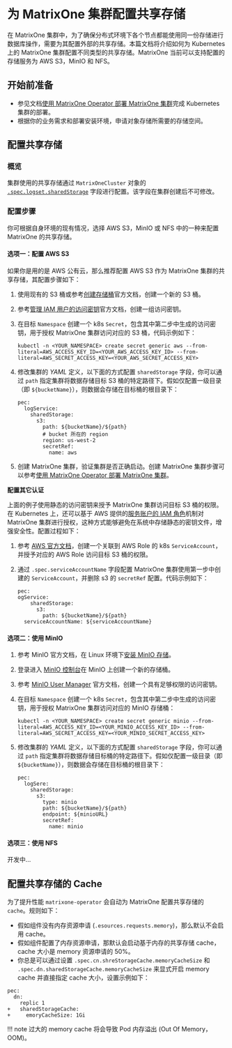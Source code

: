 # 为 MatrixOne 集群配置共享存储

在 MatrixOne 集群中，为了确保分布式环境下各个节点都能使用同一份存储进行数据库操作，需要为其配置外部的共享存储。本篇文档将介绍如何为 Kubernetes 上的 MatrixOne 集群配置不同类型的共享存储。MatrixOne 当前可以支持配置的存储服务为 AWS S3，MinIO 和 NFS。

## 开始前准备

- 参见文档[使用 MatrixOne Operator 部署 MatrixOne 集群](get-started.md)完成 Kubernetes 集群的部署。
- 根据你的业务需求和部署安装环境，申请对象存储所需要的存储空间。

## 配置共享存储

### 概览

集群使用的共享存储通过 `MatrixOneCluster` 对象的 [`.spec.logset.sharedStorage`](https://github.com/matrixorigin/matrixone-operator/blob/main/docs/reference/api-reference.md#sharedstorageprovider) 字段进行配置。该字段在集群创建后不可修改。

### 配置步骤

你可根据自身环境的现有情况，选择 AWS S3，MinIO 或 NFS 中的一种来配置 MatrixOne 的共享存储。

#### 选项一：配置 AWS S3

如果你是用的是 AWS 公有云，那么推荐配置 AWS S3 作为 MatrixOne 集群的共享存储，其配置步骤如下：

1. 使用现有的 S3 桶或参考[创建存储桶](https://docs.aws.amazon.com/zh_cn/AmazonS3/latest/userguide/create-bucket-overview.html)官方文档，创建一个新的 S3 桶。
2. 参考[管理 IAM 用户的访问密钥](https://docs.aws.amazon.com/zh_cn/IAM/latest/UserGuide/id_credentials_access-keys.html)官方文档，创建一组访问密钥。
3. 在目标 `Namespace` 创建一个 k8s `Secret`，包含其中第二步中生成的访问密钥，用于授权 MatrixOne 集群访问对应的 S3 桶，代码示例如下：

    ```
    kubectl -n <YOUR_NAMESPACE> create secret generic aws --from-literal=AWS_ACCESS_KEY_ID=<YOUR_AWS_ACCESS_KEY_ID> --from-literal=AWS_SECRET_ACCESS_KEY=<YOUR_AWS_SECRET_ACCESS_KEY>
    ```

4. 修改集群的 *YAML* 定义，以下面的方式配置 `sharedStorage` 字段，你可以通过 `path` 指定集群将数据存储目标 S3 桶的特定路径下。假如仅配置一级目录（即 `${bucketName}`），则数据会存储在目标桶的根目录下：

    ```
    pec:
      logService:
        sharedStorage:
          s3:
            path: ${bucketName}/${path}
            # bucket 所在的 region
            region: us-west-2
            secretRef:
              name: aws
    ```

5. 创建 MatrixOne 集群，验证集群是否正确启动。创建 MatrixOne 集群步骤可以参考[使用 MatrixOne Operator 部署 MatrixOne 集群](get-started.md)。

**配置其它认证**

上面的例子使用静态的访问密钥来授予 MatrixOne 集群访问目标 S3 桶的权限。在 Kubernetes 上，还可以基于 AWS 提供的[服务账户的 IAM 角色](https://docs.aws.amazon.com/zh_cn/eks/latest/userguide/iam-roles-for-service-accounts.html)机制对 MatrixOne 集群进行授权，这种方式能够避免在系统中存储静态的密钥文件，增强安全性。配置过程如下：

1. 参考 [AWS 官方文档](https://docs.aws.amazon.com/zh_cn/eks/latest/userguide/associate-service-account-role.html)，创建一个关联到 AWS Role 的 k8s `ServiceAccount`，并授予对应的 AWS Role 访问目标 S3 桶的权限。
2. 通过 `.spec.serviceAccountName` 字段配置 MatrixOne 集群使用第一步中创建的 `ServiceAccount`，并删除 s3 的 `secretRef` 配置。代码示例如下：

    ```
    pec:
    ogService:
        sharedStorage:
          s3:
            path: ${bucketName}/${path}
      serviceAccountName: ${serviceAccountName}
    ```

#### 选项二：使用 MinIO

1. 参考 MinIO 官方文档，在 Linux 环境下[安装 MinIO 存储](https://min.io/docs/minio/linux/index.html)。
2. 登录进入 [MinIO 控制台](https://min.io/docs/minio/linux/administration/minio-console.html)在 MinIO 上创建一个新的存储桶。
3. 参考 [MinIO User Manager](https://min.io/docs/minio/linux/administration/identity-access-management/minio-user-management.html) 官方文档，创建一个具有足够权限的访问密钥。

4. 在目标 `Namespace` 创建一个 k8s `Secret`，包含其中第二步中生成的访问密钥，用于授权 MatrixOne 集群访问对应的 MinIO 存储桶：

    ```
    kubectl -n <YOUR_NAMESPACE> create secret generic minio --from-literal=AWS_ACCESS_KEY_ID=<YOUR_MINIO_ACCESS_KEY_ID> --from-literal=AWS_SECRET_ACCESS_KEY=<YOUR_MINIO_SECRET_ACCESS_KEY>
    ```

5. 修改集群的 *YAML* 定义，以下面的方式配置 `sharedStorage` 字段，你可以通过 `path` 指定集群将数据存储目标桶的特定路径下。假如仅配置一级目录（即 `${bucketName}`），则数据会存储在目标桶的根目录下：

    ```
    pec:
      logSere:
        sharedStorage:
          s3:
            type: minio
            path: ${bucketName}/${path}
            endpoint: ${minioURL}
            secretRef:
              name: minio
    ```

#### 选项三：使用 NFS

开发中...

## 配置共享存储的 Cache

为了提升性能 `matrixone-operator` 会自动为 MatrixOne 配置共享存储的 `cache`。规则如下：

- 假如组件没有内存资源申请 (`.esources.requests.memory`)，那么默认不会启用 cache。
- 假如组件配置了内存资源申请，那默认会启动基于内存的共享存储 cache，cache 大小是 memory 资源申请的 50%。
- 你总是可以通过设置 `.spec.cn.shreStorageCache.memoryCacheSize` 和 `.spec.dn.sharedStorageCache.memoryCacheSize` 来显式开启 memory cache 并直接指定 cache 大小，设置示例如下：

```
pec:
  dn:
    replic 1
+   sharedStorageCache:
+     emoryCacheSize: 1Gi
```

!!! note
    过大的 memory cache 将会导致 Pod 内存溢出 (Out Of Memory，OOM)。
